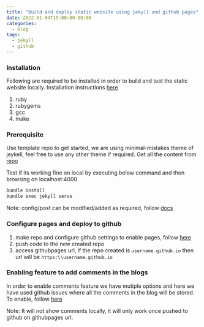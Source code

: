 ```yaml
---
title: "Build and deploy static website using jekyll and github pages"
date: 2022-01-04T15:00:00-00:00
categories:
  - blog
tags:
  - jekyll
  - github
---
```



### Installation
Following are required to be installed in order to build and test the static website locally.
Installation instructions [here][install]
1. ruby
2. rubygems
3. gcc
4. make


### Prerequisite
Use template repo to get started, we are using minimal-mistakes theme of jeykell, feel free to use any other theme if required. Get all the content from [repo][template]

Test if its working fine on local by executing below command and then browsing on localhost:4000
```sh
bundle install
bundle exec jekyll serve
```

Note: config/post can be modified/added as required, follow [docs][docs]


### Configure pages and deploy to github

1. make repo and configure github settings to enable pages, follow [here][pages]
2. push code to the new created repo
3. access githubpages url, if the repo created is `username.github.io` then url will be `https:\\username.github.io` 

### Enabling feature to add comments in the blogs

In order to enable comments feature we have mutiple options and here we have used github issues where all the comments in the blog will be stored.
To enable, follow [here][comments]

Note: It will not show comments locally, it will only work once pushed to github on githubpages url.

[install]: https://jekyllrb.com/docs/installation/
[template]: https://github.com/mmistakes/mm-github-pages-starter
[docs]: https://mmistakes.github.io/minimal-mistakes/docs/configuration/
[pages]: https://docs.github.com/en/pages/quickstart
[comments]: https://mmistakes.github.io/minimal-mistakes/docs/configuration/#utterances-comments